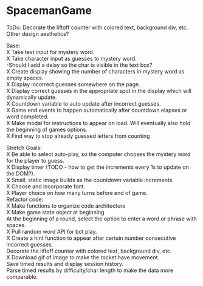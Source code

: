 # SpacemanGame

ToDo:
Decorate the liftoff counter with colored text, background div, etc.  
Other design aesthetics?  

Base:  
X Take text input for mystery word.  
X Take character input as guesses to mystery word.  
-Should I add a delay so the char is visible in the text box?  
X Create display showing the number of characters in mystery word as empty spaces.  
X Display incorrect guesses somewhere on the page.  
X Display correct guesses in the appropriate spot in the display which will dynamically update.  
X Countdown variable to auto update after incorrect guesses.  
X Game end events to happen automatically after countdown elapses or word completed.  
X Make modal for instructions to appear on load. Will eventually also hold the beginning of games options.  
X Find way to stop already guessed letters from counting  

Stretch Goals:  
X Be able to select auto-play, so the computer chooses the mystery word for the player to guess.  
X Display timer (TODO - how to get the increments every 1s to update on the DOM?).  
X Small, static image builds as the countdown variable increments.  
X Choose and incorporate font.  
X Player choice on how many turns before end of game.  
Refactor code:  
X Make functions to organize code architecture  
X Make game state object at beginning  
At the beginning of a round, select the option to enter a word or phrase with spaces.   
X Pull random word API for bot play.  
X Create a hint function to appear after certain number consecutive incorrect guesses.  
Decorate the liftoff counter with colored text, background div, etc.  
X Download gif of image to make the rocket have movement.  
Save timed results and display session history.  
Parse timed results by difficulty/char length to make the data more comparable.  
